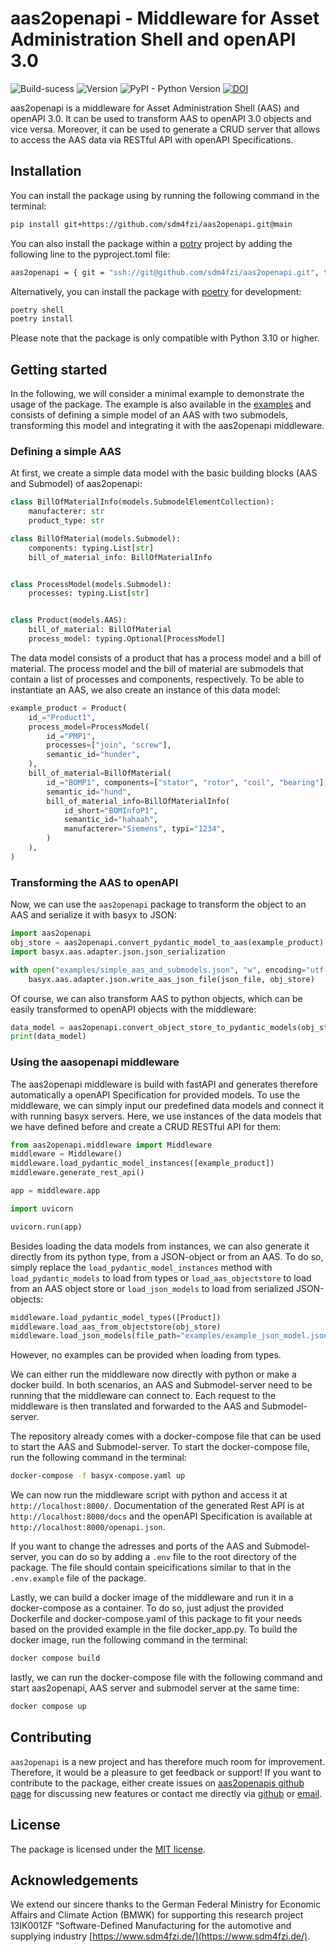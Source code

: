 # aas2openapi - Middleware for Asset Administration Shell and openAPI 3.0

![Build-sucess](https://img.shields.io/badge/build-success-green)
![Version](https://img.shields.io/badge/version-0.1.7-green)
![PyPI - Python Version](https://img.shields.io/badge/python-3.10|3.11|3.12-blue)
[![DOI](https://zenodo.org/badge/672818560.svg)](https://zenodo.org/badge/latestdoi/672818560)

aas2openapi is a middleware for Asset Administration Shell (AAS) and openAPI 3.0. It can be used to transform AAS to openAPI 3.0 objects and vice versa. Moreover, it can be used to generate a CRUD server that allows to access the AAS data via RESTful API with openAPI Specifications.

## Installation

You can install the package using by running the following command in the terminal:

```bash
pip install git+https://github.com/sdm4fzi/aas2openapi.git@main
```

You can also install the package within a [potry](https://python-poetry.org/) project by adding the following line to the pyproject.toml file:

```bash
aas2openapi = { git = "ssh://git@github.com/sdm4fzi/aas2openapi.git", tag = "0.1.7" }
```


Alternatively, you can install the package with [poetry](https://python-poetry.org/) for development:

```bash
poetry shell
poetry install
```

Please note that the package is only compatible with Python 3.10 or higher.

## Getting started

In the following, we will consider a minimal example to demonstrate the usage of the package. The example is also available in the [examples](examples/) and consists of defining a simple model of an AAS with two submodels, transforming this model and integrating it with the aas2openapi middleware.

### Defining a simple AAS

At first, we create a simple data model with the basic building blocks (AAS and Submodel) of aas2openapi:

```python
class BillOfMaterialInfo(models.SubmodelElementCollection):
    manufacterer: str
    product_type: str

class BillOfMaterial(models.Submodel):
    components: typing.List[str]
    bill_of_material_info: BillOfMaterialInfo


class ProcessModel(models.Submodel):
    processes: typing.List[str]


class Product(models.AAS):
    bill_of_material: BillOfMaterial
    process_model: typing.Optional[ProcessModel]
```

The data model consists of a product that has a process model and a bill of material. The process model and the bill of material are submodels that contain a list of processes and components, respectively. To be able to instantiate an AAS, we also create an instance of this data model:

```python
example_product = Product(
    id_="Product1",
    process_model=ProcessModel(
        id_="PMP1",
        processes=["join", "screw"],
        semantic_id="hunder",
    ),
    bill_of_material=BillOfMaterial(
        id_="BOMP1", components=["stator", "rotor", "coil", "bearing"],
        semantic_id="hund",
        bill_of_material_info=BillOfMaterialInfo(
            id_short="BOMInfoP1",
            semantic_id="hahaah",
            manufacterer="Siemens", typi="1234", 
        )
    ),
)
```

### Transforming the AAS to openAPI

Now, we can use the `aas2openapi` package to transform the object to an AAS and serialize it with basyx to JSON:

```python
import aas2openapi
obj_store = aas2openapi.convert_pydantic_model_to_aas(example_product)
import basyx.aas.adapter.json.json_serialization

with open("examples/simple_aas_and_submodels.json", "w", encoding="utf-8") as json_file:
    basyx.aas.adapter.json.write_aas_json_file(json_file, obj_store)
```

Of course, we can also transform AAS to python objects, which can be easily transformed to openAPI objects with the middleware:

```python
data_model = aas2openapi.convert_object_store_to_pydantic_models(obj_store)
print(data_model)
```

### Using the aasopenapi middleware

The aas2openapi middleware is build with fastAPI and generates therefore automatically a openAPI Specification for provided models. To use the middleware, we can simply input our predefined data models and connect it with running basyx servers. Here, we use instances of the data models that we have defined before and create a CRUD RESTful API for them:

```python
from aas2openapi.middleware import Middleware
middleware = Middleware()
middleware.load_pydantic_model_instances([example_product])
middleware.generate_rest_api()

app = middleware.app

import uvicorn

uvicorn.run(app)
```

Besides loading the data models from instances,  we can also generate it directly from its python type, from a JSON-object or from an AAS. To do so, simply replace the `load_pydantic_model_instances` method with `load_pydantic_models` to load from types or `load_aas_objectstore` to load from an AAS object store or `load_json_models` to load from serialized JSON-objects:

```python
middleware.load_pydantic_model_types([Product])
middleware.load_aas_from_objectstore(obj_store)
middleware.load_json_models(file_path="examples/example_json_model.json")

```

However, no examples can be provided when loading from types.

We can either run the middleware now directly with python or make a docker build. In both scenarios, an AAS and Submodel-server need to be running that the middleware can connect to. Each request to the middleware is then translated and forwarded to the AAS and Submodel-server.

The repository already comes with a docker-compose file that can be used to start the AAS and Submodel-server. To start the docker-compose file, run the following command in the terminal:

```bash
docker-compose -f basyx-compose.yaml up
```

We can now run the middleware script with python and access it at `http://localhost:8000/`. Documentation of the generated Rest API is at `http://localhost:8000/docs` and the openAPI Specification is available at `http://localhost:8000/openapi.json`. 

If you want to change the adresses and ports of the AAS and Submodel-server, you can do so by adding a `.env` file to the root directory of the package. The file should contain speicifications similar to that in the `.env.example` file of the package.

Lastly, we can build a docker image of the middleware and run it in a docker-compose as a container. To do so, just adjust the provided Dockerfile and docker-compose.yaml of this package to fit your needs based on the provided example in the file docker_app.py. To build the docker image, run the following command in the terminal:

```bash
docker compose build
```

lastly, we can run the docker-compose file with the following command and start aas2openapi, AAS server and submodel server at the same time:
    
```bash
docker compose up
```

## Contributing

`aas2openapi` is a new project and has therefore much room for improvement. Therefore, it would be a pleasure to get feedback or support! If you want to contribute to the package, either create issues on [aas2openapis github page](https://github.com/sdm4fzi/aas2openapi) for discussing new features or contact me directly via [github](https://github.com/SebBehrendt) or [email](mailto:sebastian.behrendt@kit.edu).

## License

The package is licensed under the [MIT license](LICENSE).

## Acknowledgements

We extend our sincere thanks to the German Federal Ministry for Economic Affairs and Climate Action
(BMWK) for supporting this research project 13IK001ZF “Software-Defined Manufacturing for the
automotive and supplying industry [https://www.sdm4fzi.de/](https://www.sdm4fzi.de/).
